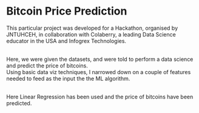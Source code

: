 # Bitcoin Price Prediction

This particular project was developed for a Hackathon, organised by JNTUHCEH, in collaboration with Colaberry, a leading Data Science educator in the USA and Infogrex Technologies.<br><br>

Here, we were given the datasets, and were told to perform a data science and predict the price of bitcoins. <br>
Using basic data viz techniques, I narrowed down on a couple of features needed to feed as the input the the ML algorithm.<br><br>

Here Linear Regression has been used and the price of bitcoins have been predicted.<br>

